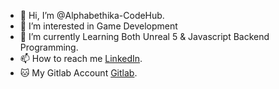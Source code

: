 - 👋 Hi, I’m @Alphabethika-CodeHub.
- 👀 I’m interested in Game Development
- 🌱 I’m currently Learning Both Unreal 5 & Javascript Backend Programming.
- 📫 How to reach me [LinkedIn].
- 🐱 My Gitlab Account [Gitlab].

[linkedin]: <https://www.linkedin.com/in/daffa-nabil-hartono-800271178>
[gitlab]: <https://gitlab.com/daffa6633>
